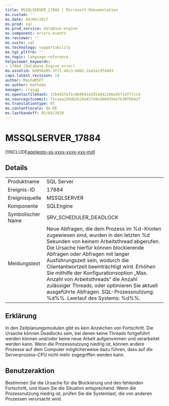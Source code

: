 ```yaml
---
title: MSSQLSERVER_17884 | Microsoft-Dokumentation
ms.custom: ''
ms.date: 04/04/2017
ms.prod: sql
ms.prod_service: database-engine
ms.component: errors-events
ms.reviewer: ''
ms.suite: sql
ms.technology: supportability
ms.tgt_pltfrm: ''
ms.topic: language-reference
helpviewer_keywords:
- 17884 (Database Engine error)
ms.assetid: 8d05ba05-3f71-4dc3-bd81-2ea5ac9fe843
caps.latest.revision: 14
author: MashaMSFT
ms.author: mathoma
manager: craigg
ms.openlocfilehash: 72b445fef1c0b9b91e355a842106e9571d777cc4
ms.sourcegitcommit: f1caaa156db2b16e817e0a3884394e7b30fb642f
ms.translationtype: HT
ms.contentlocale: de-DE
ms.lasthandoff: 05/04/2018
---
```

# <a name="mssqlserver17884"></a>MSSQLSERVER_17884
[!INCLUDE[appliesto-ss-xxxx-xxxx-xxx-md](../../includes/appliesto-ss-xxxx-xxxx-xxx-md.md)]
  
## <a name="details"></a>Details  
  
|||  
|-|-|  
|Produktname|SQL Server|  
|Ereignis-ID|17884|  
|Ereignisquelle|MSSQLSERVER|  
|Komponente|SQLEngine|  
|Symbolischer Name|SRV_SCHEDULER_DEADLOCK|  
|Meldungstext|Neue Abfragen, die dem Prozess im %d-Knoten zugewiesen sind, wurden in den letzten %d Sekunden von keinem Arbeitsthread abgerufen. Die Ursache hierfür können blockierende Abfragen oder Abfragen mit langer Ausführungszeit sein, wodurch die Clientantwortzeit beeinträchtigt wird. Erhöhen Sie mithilfe der Konfigurationsoption „Max. Anzahl von Arbeitsthreads“ die Anzahl zulässiger Threads, oder optimieren Sie aktuell ausgeführte Abfragen.  SQL-Prozessnutzung: %d%%. Leerlauf des Systems: %d%%.|  
  
## <a name="explanation"></a>Erklärung  
In den Zeitplanungsmodulen gibt es kein Anzeichen von Fortschritt. Die Ursache können Deadlocks sein, bei denen keine Threads fortgeführt werden können und/oder keine neue Arbeit aufgenommen und verarbeitet werden kann. Wenn die Prozessnutzung niedrig ist, können andere Prozesse auf dem Computer möglicherweise dazu führen, dass auf die Serverprozess-CPU nicht mehr zugegriffen werden kann.  
  
## <a name="user-action"></a>Benutzeraktion  
Bestimmen Sie die Ursache für die Blockierung und den fehlenden Fortschritt, und lösen Sie die Situation entsprechend. Wenn die Prozessnutzung niedrig ist, prüfen Sie die Systemlast, die von anderen Prozessen verursacht wird.  
  
